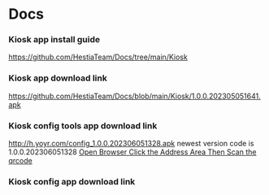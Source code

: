 # Docs

### Kiosk app install guide
https://github.com/HestiaTeam/Docs/tree/main/Kiosk

### Kiosk app download link
https://github.com/HestiaTeam/Docs/blob/main/Kiosk/1.0.0.202305051641.apk

### Kiosk config tools app download link
http://h.yoyr.com/config_1.0.0.202306051328.apk
newest version code is 1.0.0.202306051328
[Open Browser Click the Address Area Then Scan the qrcode](Kiosk/http___h.yoyr.com_config_1.0.0.202306051328.apk.png)

### Kiosk config app download link
